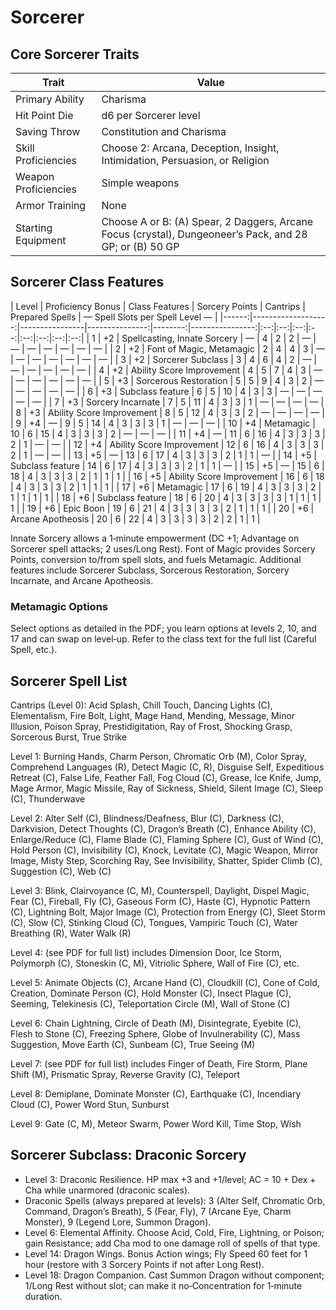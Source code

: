 <!-- Source: docs/srd/SRD_CC_v5.2.1.pdf pp.64–69 (Sorcerer class), pp.65–69 (Metamagic, Spell List), pp.70 (Draconic Spells) -->

# Sorcerer

## Core Sorcerer Traits

| Trait               | Value |
|---------------------|-------|
| Primary Ability     | Charisma |
| Hit Point Die       | d6 per Sorcerer level |
| Saving Throw        | Constitution and Charisma |
| Skill Proficiencies | Choose 2: Arcana, Deception, Insight, Intimidation, Persuasion, or Religion |
| Weapon Proficiencies| Simple weapons |
| Armor Training      | None |
| Starting Equipment  | Choose A or B: (A) Spear, 2 Daggers, Arcane Focus (crystal), Dungeoneer’s Pack, and 28 GP; or (B) 50 GP |

## Sorcerer Class Features

| Level | Proficiency Bonus | Class Features | Sorcery Points | Cantrips | Prepared Spells | — Spell Slots per Spell Level — |
|------:|-------------------:|----------------|---------------:|--------:|----------------:|:--:|:--:|:--:|:--:|:--:|:--:|:--:|:--:|
| 1 | +2 | Spellcasting, Innate Sorcery | — | 4 | 2 | 2 | — | — | — | — | — | — | — |
| 2 | +2 | Font of Magic, Metamagic | 2 | 4 | 4 | 3 | — | — | — | — | — | — | — |
| 3 | +2 | Sorcerer Subclass | 3 | 4 | 6 | 4 | 2 | — | — | — | — | — | — |
| 4 | +2 | Ability Score Improvement | 4 | 5 | 7 | 4 | 3 | — | — | — | — | — | — |
| 5 | +3 | Sorcerous Restoration | 5 | 5 | 9 | 4 | 3 | 2 | — | — | — | — | — |
| 6 | +3 | Subclass feature | 6 | 5 | 10 | 4 | 3 | 3 | — | — | — | — | — |
| 7 | +3 | Sorcery Incarnate | 7 | 5 | 11 | 4 | 3 | 3 | 1 | — | — | — | — |
| 8 | +3 | Ability Score Improvement | 8 | 5 | 12 | 4 | 3 | 3 | 2 | — | — | — | — |
| 9 | +4 | — | 9 | 5 | 14 | 4 | 3 | 3 | 3 | 1 | — | — | — |
| 10 | +4 | Metamagic | 10 | 6 | 15 | 4 | 3 | 3 | 3 | 2 | — | — | — |
| 11 | +4 | — | 11 | 6 | 16 | 4 | 3 | 3 | 3 | 2 | 1 | — | — |
| 12 | +4 | Ability Score Improvement | 12 | 6 | 16 | 4 | 3 | 3 | 3 | 2 | 1 | — | — |
| 13 | +5 | — | 13 | 6 | 17 | 4 | 3 | 3 | 3 | 2 | 1 | 1 | — |
| 14 | +5 | Subclass feature | 14 | 6 | 17 | 4 | 3 | 3 | 3 | 2 | 1 | 1 | — |
| 15 | +5 | — | 15 | 6 | 18 | 4 | 3 | 3 | 3 | 2 | 1 | 1 | 1 |
| 16 | +5 | Ability Score Improvement | 16 | 6 | 18 | 4 | 3 | 3 | 3 | 2 | 1 | 1 | 1 |
| 17 | +6 | Metamagic | 17 | 6 | 19 | 4 | 3 | 3 | 3 | 2 | 1 | 1 | 1 | 1 |
| 18 | +6 | Subclass feature | 18 | 6 | 20 | 4 | 3 | 3 | 3 | 3 | 1 | 1 | 1 | 1 |
| 19 | +6 | Epic Boon | 19 | 6 | 21 | 4 | 3 | 3 | 3 | 3 | 2 | 1 | 1 | 1 |
| 20 | +6 | Arcane Apotheosis | 20 | 6 | 22 | 4 | 3 | 3 | 3 | 3 | 2 | 2 | 1 | 1 |

Innate Sorcery allows a 1‑minute empowerment (DC +1; Advantage on Sorcerer spell attacks; 2 uses/Long Rest). Font of Magic provides Sorcery Points, conversion to/from spell slots, and fuels Metamagic. Additional features include Sorcerer Subclass, Sorcerous Restoration, Sorcery Incarnate, and Arcane Apotheosis.

### Metamagic Options

Select options as detailed in the PDF; you learn options at levels 2, 10, and 17 and can swap on level‑up. Refer to the class text for the full list (Careful Spell, etc.).

## Sorcerer Spell List

Cantrips (Level 0): Acid Splash, Chill Touch, Dancing Lights (C), Elementalism, Fire Bolt, Light, Mage Hand, Mending, Message, Minor Illusion, Poison Spray, Prestidigitation, Ray of Frost, Shocking Grasp, Sorcerous Burst, True Strike

Level 1: Burning Hands, Charm Person, Chromatic Orb (M), Color Spray, Comprehend Languages (R), Detect Magic (C, R), Disguise Self, Expeditious Retreat (C), False Life, Feather Fall, Fog Cloud (C), Grease, Ice Knife, Jump, Mage Armor, Magic Missile, Ray of Sickness, Shield, Silent Image (C), Sleep (C), Thunderwave

Level 2: Alter Self (C), Blindness/Deafness, Blur (C), Darkness (C), Darkvision, Detect Thoughts (C), Dragon’s Breath (C), Enhance Ability (C), Enlarge/Reduce (C), Flame Blade (C), Flaming Sphere (C), Gust of Wind (C), Hold Person (C), Invisibility (C), Knock, Levitate (C), Magic Weapon, Mirror Image, Misty Step, Scorching Ray, See Invisibility, Shatter, Spider Climb (C), Suggestion (C), Web (C)

Level 3: Blink, Clairvoyance (C, M), Counterspell, Daylight, Dispel Magic, Fear (C), Fireball, Fly (C), Gaseous Form (C), Haste (C), Hypnotic Pattern (C), Lightning Bolt, Major Image (C), Protection from Energy (C), Sleet Storm (C), Slow (C), Stinking Cloud (C), Tongues, Vampiric Touch (C), Water Breathing (R), Water Walk (R)

Level 4: (see PDF for full list) includes Dimension Door, Ice Storm, Polymorph (C), Stoneskin (C, M), Vitriolic Sphere, Wall of Fire (C), etc.

Level 5: Animate Objects (C), Arcane Hand (C), Cloudkill (C), Cone of Cold, Creation, Dominate Person (C), Hold Monster (C), Insect Plague (C), Seeming, Telekinesis (C), Teleportation Circle (M), Wall of Stone (C)

Level 6: Chain Lightning, Circle of Death (M), Disintegrate, Eyebite (C), Flesh to Stone (C), Freezing Sphere, Globe of Invulnerability (C), Mass Suggestion, Move Earth (C), Sunbeam (C), True Seeing (M)

Level 7: (see PDF for full list) includes Finger of Death, Fire Storm, Plane Shift (M), Prismatic Spray, Reverse Gravity (C), Teleport

Level 8: Demiplane, Dominate Monster (C), Earthquake (C), Incendiary Cloud (C), Power Word Stun, Sunburst

Level 9: Gate (C, M), Meteor Swarm, Power Word Kill, Time Stop, Wish

## Sorcerer Subclass: Draconic Sorcery

- Level 3: Draconic Resilience. HP max +3 and +1/level; AC = 10 + Dex + Cha while unarmored (draconic scales).
- Draconic Spells (always prepared at levels): 3 (Alter Self, Chromatic Orb, Command, Dragon’s Breath), 5 (Fear, Fly), 7 (Arcane Eye, Charm Monster), 9 (Legend Lore, Summon Dragon).
- Level 6: Elemental Affinity. Choose Acid, Cold, Fire, Lightning, or Poison; gain Resistance; add Cha mod to one damage roll of spells of that type.
- Level 14: Dragon Wings. Bonus Action wings; Fly Speed 60 feet for 1 hour (restore with 3 Sorcery Points if not after Long Rest).
- Level 18: Dragon Companion. Cast Summon Dragon without component; 1/Long Rest without slot; can make it no‑Concentration for 1‑minute duration.
